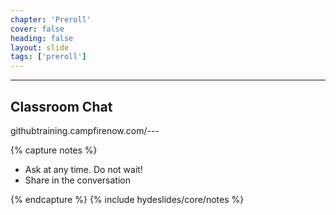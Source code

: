 ```yaml
---
chapter: 'Preroll'
cover: false
heading: false
layout: slide
tags: ['preroll']
---
```


<div class="brand"></div>

---

## Classroom Chat
<div class="pseudoLink" contenteditable>githubtraining.campfirenow.com/---</div>


{% capture notes %}

* Ask at any time. Do not wait!
* Share in the conversation

{% endcapture %}
{% include hydeslides/core/notes %}
